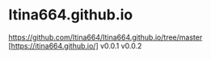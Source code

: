 # Itina664.github.io
https://github.com/Itina664/Itina664.github.io/tree/master
[https://itina664.github.io/]
v0.0.1
v0.0.2